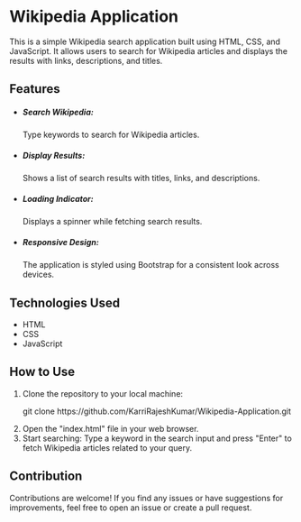 <h1>Wikipedia Application</h1>
<p>This is a simple Wikipedia search application built using HTML, CSS, and JavaScript. It allows users to search for Wikipedia articles and displays the results with links, descriptions, and titles.</p>

<h2>Features</h2>
<ul>
<li><h5>Search Wikipedia:</h5> Type keywords to search for Wikipedia articles.</li>
<li><h5>Display Results:</h5> Shows a list of search results with titles, links, and descriptions.</li>
<li><h5>Loading Indicator:</h5> Displays a spinner while fetching search results.</li>
<li><h5>Responsive Design:</h5> The application is styled using Bootstrap for a consistent look across devices.</li>
</ul>
<h2>Technologies Used</h2>
<ul>
  <li>HTML</li>
  <li>CSS</li>
  <li>JavaScript</li>
</ul>
<h2>How to Use</h2>
<ol>
  <li>Clone the repository to your local machine:<p>git clone https://github.com/KarriRajeshKumar/Wikipedia-Application.git</p></li>
  <li>Open the "index.html" file in your web browser.</li>
  <li>Start searching: Type a keyword in the search input and press "Enter" to fetch Wikipedia articles related to your query.</li>
</ol>
<h2>Contribution</h2>
<p>Contributions are welcome! If you find any issues or have suggestions for improvements, feel free to open an issue or create a pull request.</p>
